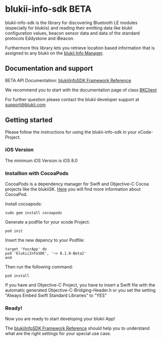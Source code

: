 # blukii-info-sdk BETA

blukii-info-sdk is the library for discovering Bluetooth LE modules (especially for blukiis) and reading their emitting data like blukii configuration values, beacon sensor data and data of the standard protocols Eddystone and iBeacon.

Furthermore this library lets you retrieve location based information that is assigned to any blukii on the [blukii Info Manager](https://manager.blukiiinfo.com).

## Documentation and support

BETA API Documentation: [blukiiInfoSDK Framework Reference](https://schneiderma.github.io/blukii_developer/iOS/blukii-Info-SDK/docs/)
                                                            
We recommend you to start with the documentation page of class [BKClient](https://schneiderma.github.io/blukii_developer/iOS/blukii-Info-SDK/docs/Classes/BKClient.html)

For further question please contact the blukii developer support at [support@blukii.com](mailto:support@blukii.com)

## Getting started 

Please follow the instructions for using the blukii-info-sdk in your xCode-Project.

### iOS Version

The minimum iOS Version is iOS 8.0

### Installion with CocoaPods
CocoaPods is a dependency manager for Swift and Objective-C Cocoa projects like the blukiiSK.  [Here](https://cocoapods.org) you will find more information about CocoaPod. 

Install cocoapods:
```
sudo gem install cocoapods
```


Generate a podfile for your xcode Project:
```
pod init
```

Insert the new depency to your Podfile:

```
target 'YourApp' do
pod 'blukiiInfoSDK', '~> 0.1.0-Beta2'
end
```

Then run the following command: 

```
pod install
```

If you have and Objective-C Project, you have to insert a Swift file with the automatic generated Objective-C-Bridging-Header.h or you set the setting "Always Embed Swift Standard Libraries" to "YES"

### Ready!

Now you are ready to start developing your blukii App!

The [blukiiInfoSDK Framework Reference](https://schneiderma.github.io/blukii_developer/iOS/blukii-Info-SDK/docs/) should help you to understand what are the right settings for your special use case.
